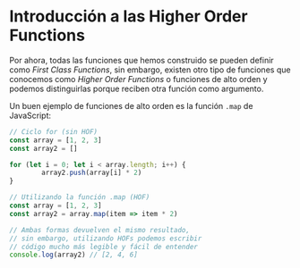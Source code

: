 # Introducción a las Higher Order Functions

Por ahora, todas las funciones que hemos construido se pueden definir como _First Class Functions_, sin embargo, existen otro tipo de funciones que conocemos como _Higher Order Functions_ o funciones de alto orden y podemos distinguirlas porque reciben otra función como argumento.

Un buen ejemplo de funciones de alto orden es la función `.map` de JavaScript:

```js
// Ciclo for (sin HOF)
const array = [1, 2, 3]
const array2 = []

for (let i = 0; let i < array.length; i++) {
        array2.push(array[i] * 2)
}

// Utilizando la función .map (HOF)
const array = [1, 2, 3]
const array2 = array.map(item => item * 2)

// Ambas formas devuelven el mismo resultado,
// sin embargo, utilizando HOFs podemos escribir
// código mucho más legible y fácil de entender
console.log(array2) // [2, 4, 6]
```
